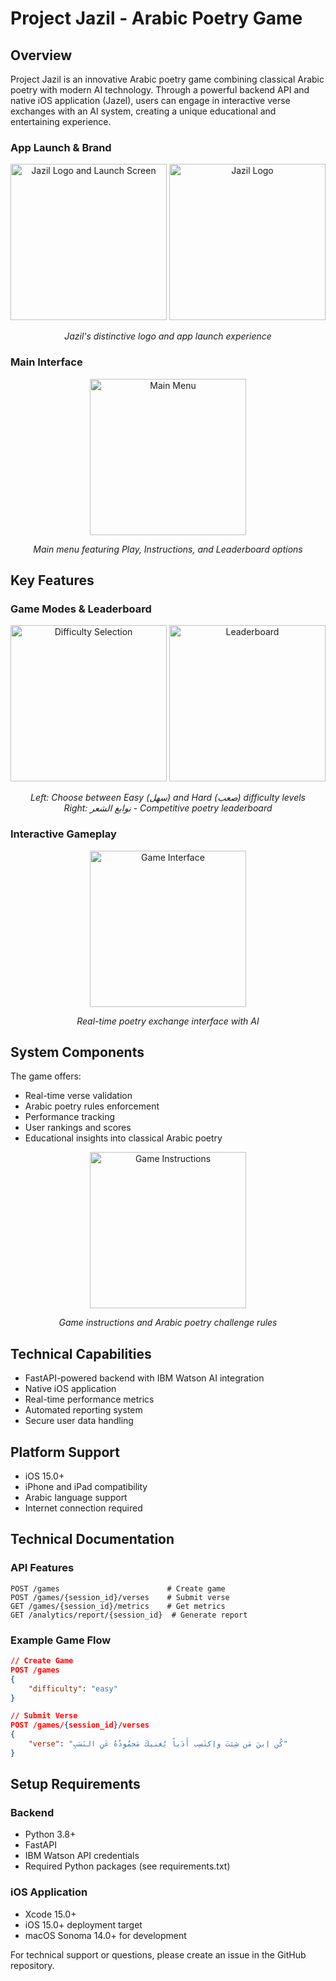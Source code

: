 # Project Jazil - Arabic Poetry Game

## Overview
Project Jazil is an innovative Arabic poetry game combining classical Arabic poetry with modern AI technology. Through a powerful backend API and native iOS application (Jazel), users can engage in interactive verse exchanges with an AI system, creating a unique educational and entertaining experience.

### App Launch & Brand
<div align="center">
  <img src="images/jazil_launch.png" width="250" alt="Jazil Logo and Launch Screen"/>
  <img src="images/logo.png" width="250" alt="Jazil Logo"/>
  <p><em>Jazil's distinctive logo and app launch experience</em></p>
</div>

### Main Interface
<div align="center">
  <img src="images/main_menu.png" width="250" alt="Main Menu"/>
  <p><em>Main menu featuring Play, Instructions, and Leaderboard options</em></p>
</div>

## Key Features

### Game Modes & Leaderboard
<div align="center">
  <img src="images/difficulty_levels.png" width="250" alt="Difficulty Selection"/>
  <img src="images/leaderboard.png" width="250" alt="Leaderboard"/>
  <p><em>Left: Choose between Easy (سهل) and Hard (صعب) difficulty levels<br/>
  Right: نوابغ الشعر - Competitive poetry leaderboard</em></p>
</div>

### Interactive Gameplay
<div align="center">
  <img src="images/game_chat.png" width="250" alt="Game Interface"/>
  <p><em>Real-time poetry exchange interface with AI</em></p>
</div>

## System Components

The game offers:
- Real-time verse validation
- Arabic poetry rules enforcement
- Performance tracking
- User rankings and scores
- Educational insights into classical Arabic poetry

<div align="center">
  <img src="images/instructions.png" width="250" alt="Game Instructions"/>
  <p><em>Game instructions and Arabic poetry challenge rules</em></p>
</div>

## Technical Capabilities
- FastAPI-powered backend with IBM Watson AI integration
- Native iOS application
- Real-time performance metrics
- Automated reporting system
- Secure user data handling

## Platform Support
- iOS 15.0+
- iPhone and iPad compatibility
- Arabic language support
- Internet connection required

## Technical Documentation

### API Features

```http
POST /games                        # Create game
POST /games/{session_id}/verses    # Submit verse
GET /games/{session_id}/metrics    # Get metrics
GET /analytics/report/{session_id}  # Generate report
```

### Example Game Flow
```json
// Create Game
POST /games
{
    "difficulty": "easy"
}

// Submit Verse
POST /games/{session_id}/verses
{
    "verse": "كُن اِبنَ مَن شِئتَ واِكتَسِب أَدَباً يُغنيكَ مَحمُودُهُ عَنِ النَسَبِ"
}
```

## Setup Requirements

### Backend
- Python 3.8+
- FastAPI
- IBM Watson API credentials
- Required Python packages (see requirements.txt)

### iOS Application
- Xcode 15.0+
- iOS 15.0+ deployment target
- macOS Sonoma 14.0+ for development

For technical support or questions, please create an issue in the GitHub repository.
